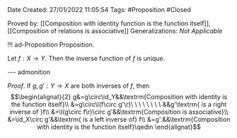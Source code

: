 <br />
<br />

Date Created: 27/01/2022 11:05:54
Tags: #Proposition #Closed 

Proved by: [[Composition with identity function is the function itself]], [[Composition of relations is associative]]
Generalizations: _Not Applicable_

!!! ad-Proposition Proposition.

Let $f:X\to Y$. Then the inverse function of $f$ is unique.

--- admonition

_Proof_. If $g,g':Y\to X$ are both inverses of $f$, then
$$\begin{alignat}{2}
    g&=g\circ\id_Y&&\textrm{Composition with identity is the function itself}\\
    &=g\circ\l(f\circ g'\r)\ \ \ \ \ \ \ \ &&g'\textrm{ is a right inverse of }f\\
    &=\l(g\circ f\r)\circ g'&&\textrm{Composition is associative}\\
    &=\id_X\circ g'&&\textrm{ is a left inverse of} f\\
    &=g'.&&\textrm{Composition with identity is the function itself}\qedin
\end{alignat}$$
